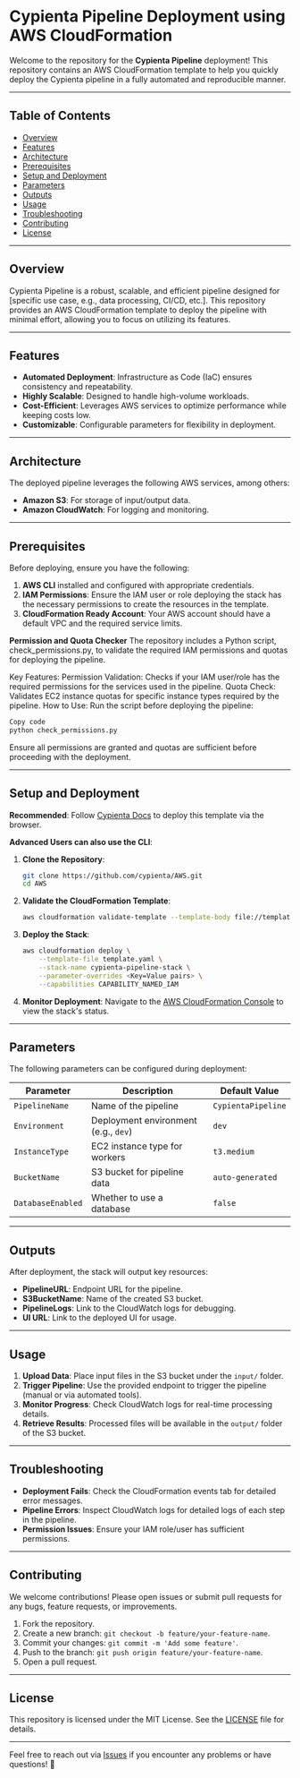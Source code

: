 # Cypienta Pipeline Deployment using AWS CloudFormation

Welcome to the repository for the **Cypienta Pipeline** deployment! This repository contains an AWS CloudFormation template to help you quickly deploy the Cypienta pipeline in a fully automated and reproducible manner.

---

## Table of Contents

- [Overview](#overview)
- [Features](#features)
- [Architecture](#architecture)
- [Prerequisites](#prerequisites)
- [Setup and Deployment](#setup-and-deployment)
- [Parameters](#parameters)
- [Outputs](#outputs)
- [Usage](#usage)
- [Troubleshooting](#troubleshooting)
- [Contributing](#contributing)
- [License](#license)

---

## Overview

Cypienta Pipeline is a robust, scalable, and efficient pipeline designed for [specific use case, e.g., data processing, CI/CD, etc.]. This repository provides an AWS CloudFormation template to deploy the pipeline with minimal effort, allowing you to focus on utilizing its features.

---

## Features

- **Automated Deployment**: Infrastructure as Code (IaC) ensures consistency and repeatability.
- **Highly Scalable**: Designed to handle high-volume workloads.
- **Cost-Efficient**: Leverages AWS services to optimize performance while keeping costs low.
- **Customizable**: Configurable parameters for flexibility in deployment.

---

## Architecture

The deployed pipeline leverages the following AWS services, among others:

- **Amazon S3**: For storage of input/output data.
- **Amazon CloudWatch**: For logging and monitoring.

---

## Prerequisites

Before deploying, ensure you have the following:

1. **AWS CLI** installed and configured with appropriate credentials.
2. **IAM Permissions**: Ensure the IAM user or role deploying the stack has the necessary permissions to create the resources in the template.
3. **CloudFormation Ready Account**: Your AWS account should have a default VPC and the required service limits.

**Permission and Quota Checker**
The repository includes a Python script, check_permissions.py, to validate the required IAM permissions and quotas for deploying the pipeline.

Key Features:
Permission Validation: Checks if your IAM user/role has the required permissions for the services used in the pipeline.
Quota Check: Validates EC2 instance quotas for specific instance types required by the pipeline.
How to Use:
Run the script before deploying the pipeline:

```bash
Copy code
python check_permissions.py
```

Ensure all permissions are granted and quotas are sufficient before proceeding with the deployment.


---

## Setup and Deployment

**Recommended**: Follow [Cypienta Docs](https://docs.cypienta.com) to deploy this template via the browser.

**Advanced Users can also use the CLI**:

1. **Clone the Repository**:
   ```bash
   git clone https://github.com/cypienta/AWS.git
   cd AWS
   ```

2. **Validate the CloudFormation Template**:
   ```bash
   aws cloudformation validate-template --template-body file://template.yaml
   ```

3. **Deploy the Stack**:
   ```bash
   aws cloudformation deploy \
       --template-file template.yaml \
       --stack-name cypienta-pipeline-stack \
       --parameter-overrides <Key=Value pairs> \
       --capabilities CAPABILITY_NAMED_IAM
   ```

4. **Monitor Deployment**:
   Navigate to the [AWS CloudFormation Console](https://console.aws.amazon.com/cloudformation/) to view the stack's status.

---

## Parameters

The following parameters can be configured during deployment:

| Parameter          | Description                           | Default Value        |
|--------------------|---------------------------------------|----------------------|
| `PipelineName`     | Name of the pipeline                 | `CypientaPipeline`   |
| `Environment`      | Deployment environment (e.g., `dev`) | `dev`                |
| `InstanceType`     | EC2 instance type for workers        | `t3.medium`          |
| `BucketName`       | S3 bucket for pipeline data          | `auto-generated`     |
| `DatabaseEnabled`  | Whether to use a database            | `false`              |

---

## Outputs

After deployment, the stack will output key resources:

- **PipelineURL**: Endpoint URL for the pipeline.
- **S3BucketName**: Name of the created S3 bucket.
- **PipelineLogs**: Link to the CloudWatch logs for debugging.
- **UI URL**: Link to the deployed UI for usage.

---

## Usage

1. **Upload Data**: Place input files in the S3 bucket under the `input/` folder.
2. **Trigger Pipeline**: Use the provided endpoint to trigger the pipeline (manual or via automated tools).
3. **Monitor Progress**: Check CloudWatch logs for real-time processing details.
4. **Retrieve Results**: Processed files will be available in the `output/` folder of the S3 bucket.

---

## Troubleshooting

- **Deployment Fails**: Check the CloudFormation events tab for detailed error messages.
- **Pipeline Errors**: Inspect CloudWatch logs for detailed logs of each step in the pipeline.
- **Permission Issues**: Ensure your IAM role/user has sufficient permissions.

---

## Contributing

We welcome contributions! Please open issues or submit pull requests for any bugs, feature requests, or improvements.

1. Fork the repository.
2. Create a new branch: `git checkout -b feature/your-feature-name`.
3. Commit your changes: `git commit -m 'Add some feature'`.
4. Push to the branch: `git push origin feature/your-feature-name`.
5. Open a pull request.

---

## License

This repository is licensed under the MIT License. See the [LICENSE](LICENSE) file for details.

---

Feel free to reach out via [Issues](https://github.com/cypienta/AWS/issues) if you encounter any problems or have questions! 🚀
